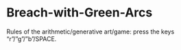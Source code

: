 # Breach-with-Green-Arcs
Rules of the arithmetic/generative art/game: press the keys “r”/”g”/”b”/SPACE. 
